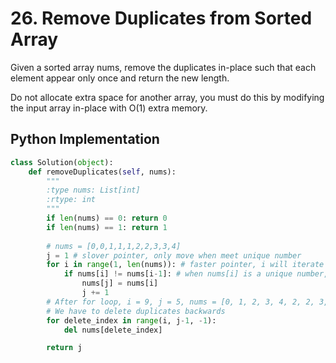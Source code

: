 # 26. Remove Duplicates from Sorted Array

Given a sorted array nums, remove the duplicates in-place such that each element appear only once and return the new length.

Do not allocate extra space for another array, you must do this by modifying the input array in-place with O(1) extra memory.

## Python Implementation
```python
class Solution(object):
    def removeDuplicates(self, nums):
        """
        :type nums: List[int]
        :rtype: int
        """
        if len(nums) == 0: return 0
        if len(nums) == 1: return 1
        
        # nums = [0,0,1,1,1,2,2,3,3,4]
        j = 1 # slover pointer, only move when meet unique number
        for i in range(1, len(nums)): # faster pointer, i will iterate over all element in nums
            if nums[i] != nums[i-1]: # when nums[i] is a unique number, assign it to nums[j]
                nums[j] = nums[i]
                j += 1
        # After for loop, i = 9, j = 5, nums = [0, 1, 2, 3, 4, 2, 2, 3, 3, 4]
        # We have to delete duplicates backwards
        for delete_index in range(i, j-1, -1):
            del nums[delete_index]

        return j

```